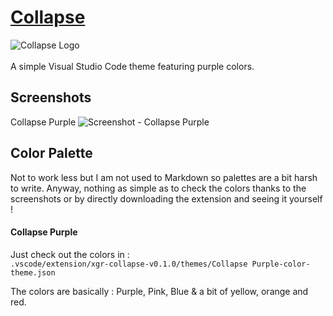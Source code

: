 # [Collapse](https://marketplace.visualstudio.com/items?itemName=xgr-development.collapse)
![Collapse Logo](https://raw.githubusercontent.com/XGR-Development/Collapse-vscode-theme/blob/main/cropped-icon.png)
<br><br> A simple Visual Studio Code theme featuring purple colors.

## Screenshots

Collapse Purple
![Screenshot - Collapse Purple](https://raw.githubusercontent.com/XGR-Development/Collapse-vscode-theme/blob/main/static/collapse-purple-screenshot.png)

## Color Palette
Not to work less but I am not used to Markdown so palettes are a bit harsh to write. Anyway, nothing as simple as to check the colors thanks to the screenshots or by directly downloading the extension and seeing it yourself !

#### **Collapse Purple**

Just check out the colors in :  
`.vscode/extension/xgr-collapse-v0.1.0/themes/Collapse Purple-color-theme.json`

The colors are basically : Purple, Pink, Blue & a bit of yellow, orange and red.